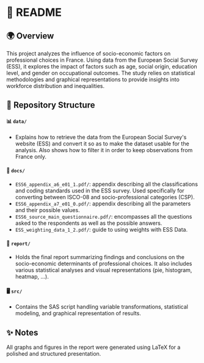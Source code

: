 # 📘 README

<h2>🌍 Overview</h2>
<p>This project analyzes the influence of socio-economic factors on professional choices in France. Using data from the European Social Survey (ESS), it explores the impact of factors such as age, social origin, education level, and gender on occupational outcomes. The study relies on statistical methodologies and graphical representations to provide insights into workforce distribution and inequalities.</p>

<h2>📂 Repository Structure</h2>

<h4>📊 <code>data/</code></h4>
<ul>
  <li> Explains how to retrieve the data from the European Social Survey's website (ESS) and convert it so as to make the dataset usable for the analysis. Also shows how to filter it in order to keep observations from France only.</li>
</ul>

<h4>📜 <code>docs/</code></h4>
<ul>
  <li> <code>ESS6_appendix_a6_e01_1.pdf/</code>: appendix describing all the classifications and coding standards used in the ESS survey. Used specifically for converting between ISCO-08 and socio-professional categories (CSP). </li>
  <li> <code>ESS6_appendix_a7_e01_0.pdf/</code>: appendix describing all the parameters and their possible values.</li>
  <li> <code>ESS6_source_main_questionnaire.pdf/</code>: encompasses all the questions asked to the respondents as well as the possible answers.</li>
  <li> <code>ESS_weighting_data_1_2.pdf/</code>: guide to using weights with ESS Data. </li>
</ul>

<h4>📑 <code>report/</code></h4>
<ul>
  <li> Holds the final report summarizing findings and conclusions on the socio-economic determinants of professional choices. It also includes various statistical analyses and visual representations (pie, histogram, heatmap, ...).</li>
</ul>

<h4>🖥️ <code>src/</code></h4>
<ul>
  <li>Contains the SAS script handling variable transformations, statistical modeling, and graphical representation of results.</li>
</ul>

<h2>✨ Notes</h2>
<p>All graphs and figures in the report were generated using LaTeX for a polished and structured presentation.</p>
